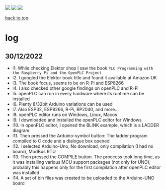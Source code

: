 [![](https://img.shields.io/badge/organization-The--101--project-blue.svg)](https://github.com/The-101-project) 
[![](https://img.shields.io/badge/remote-openPLC__review-green.svg)](https://github.com/The-101-project/openPLC_review) 
[![](https://img.shields.io/badge/local-F:\prj__soft\openPLC__review-orange.svg)]()

[back to top](README.md)


# log


## 30/12/2022

* l1. While checking Elektor shop I saw the book `PLC Programming with the Raspberry Pi and the OpenPLC Project`
* l2. I googled the Elektor book title and found it available at Amazon UK
* l3. The book focus, seems to be on R-Pi and ESP8266
* l4. I also checked other google findings on openPLC and R-Pi
* l5. openPLC can run in every hardware where its runtime can be installed
* l6. Plenty 8/32bit Arduino variations can be used
* l7. Also ESP32, ESP8266, R-Pi, RP2040, and more...
* l8. openPLC editor runs on Windows, Linux, Macos
* l9. I downloaded and installed the openPLC editor for Windows
* l10. In openPLC editor, I opened the BLINK example, which is a LADDER diagram
* l11. Then pressed the Arduino-symbol button: The ladder program compiled to C code and a dialogue box opened
* l12. I selected Arduino-Uno, No download, only compilation (I had no board), ModBus RTU
* l13. Then pressed the COMPILE button. The proccess took long time, as it was installing various MCU support packages (not only for UNO), probably this happens only for the first compilation after openPLC editor was installed
* l14. A set of bin files was created to be uploaded to the Arduino-UNO board








